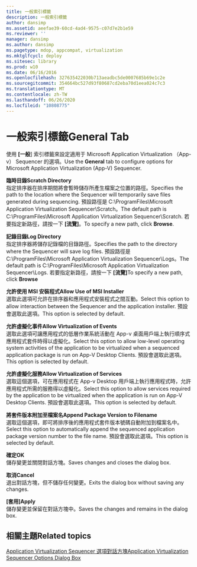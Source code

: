 ```yaml
---
title: 一般索引標籤
description: 一般索引標籤
author: dansimp
ms.assetid: aeefae39-60cd-4ad4-9575-c07d7e2b1e59
ms.reviewer: ''
manager: dansimp
ms.author: dansimp
ms.pagetype: mdop, appcompat, virtualization
ms.mktglfcycl: deploy
ms.sitesec: library
ms.prod: w10
ms.date: 06/16/2016
ms.openlocfilehash: 327635422030b713aeadbc5de0007685b69e1c2e
ms.sourcegitcommit: 354664bc527d93f80687cd2eba70d1eea024c7c3
ms.translationtype: MT
ms.contentlocale: zh-TW
ms.lasthandoff: 06/26/2020
ms.locfileid: "10808775"
---
```

# <span data-ttu-id="6fa07-103">一般索引標籤</span><span class="sxs-lookup"><span data-stu-id="6fa07-103">General Tab</span></span>


<span data-ttu-id="6fa07-104">使用 **[一般**] 索引標籤來設定適用于 Microsoft Application Virtualization （App-v） Sequencer 的選項。</span><span class="sxs-lookup"><span data-stu-id="6fa07-104">Use the **General** tab to configure options for Microsoft Application Virtualization (App-V) Sequencer.</span></span>

<a href="" id="scratch-directory"></a>**<span data-ttu-id="6fa07-105">臨時目錄</span><span class="sxs-lookup"><span data-stu-id="6fa07-105">Scratch Directory</span></span>**  
<span data-ttu-id="6fa07-106">指定排序器在排序期間將會暫時儲存所產生檔案之位置的路徑。</span><span class="sxs-lookup"><span data-stu-id="6fa07-106">Specifies the path to the location where the Sequencer will temporarily save files generated during sequencing.</span></span> <span data-ttu-id="6fa07-107">預設路徑是 C:\\ProgramFiles\\Microsoft Application Virtualization Sequencer\\Scratch。</span><span class="sxs-lookup"><span data-stu-id="6fa07-107">The default path is C:\\ProgramFiles\\Microsoft Application Virtualization Sequencer\\Scratch.</span></span> <span data-ttu-id="6fa07-108">若要指定新路徑，請按一下 **[流覽]**。</span><span class="sxs-lookup"><span data-stu-id="6fa07-108">To specify a new path, click **Browse**.</span></span>

<a href="" id="log-directory"></a>**<span data-ttu-id="6fa07-109">記錄目錄</span><span class="sxs-lookup"><span data-stu-id="6fa07-109">Log Directory</span></span>**  
<span data-ttu-id="6fa07-110">指定排序器將儲存記錄檔的目錄路徑。</span><span class="sxs-lookup"><span data-stu-id="6fa07-110">Specifies the path to the directory where the Sequencer will save log files.</span></span> <span data-ttu-id="6fa07-111">預設路徑是 C:\\ProgramFiles\\Microsoft Application Virtualization Sequencer\\Logs。</span><span class="sxs-lookup"><span data-stu-id="6fa07-111">The default path is C:\\ProgramFiles\\Microsoft Application Virtualization Sequencer\\Logs.</span></span> <span data-ttu-id="6fa07-112">若要指定新路徑，請按一下 **[流覽]**</span><span class="sxs-lookup"><span data-stu-id="6fa07-112">To specify a new path, click **Browse**</span></span>

<a href="" id="allow-use-of-msi-installer"></a>**<span data-ttu-id="6fa07-113">允許使用 MSI 安裝程式</span><span class="sxs-lookup"><span data-stu-id="6fa07-113">Allow Use of MSI Installer</span></span>**  
<span data-ttu-id="6fa07-114">選取此選項可允許在排序器和應用程式安裝程式之間互動。</span><span class="sxs-lookup"><span data-stu-id="6fa07-114">Select this option to allow interaction between the Sequencer and the application installer.</span></span> <span data-ttu-id="6fa07-115">預設會選取此選項。</span><span class="sxs-lookup"><span data-stu-id="6fa07-115">This option is selected by default.</span></span>

<a href="" id="allow-virtualization-of-events"></a>**<span data-ttu-id="6fa07-116">允許虛擬化事件</span><span class="sxs-lookup"><span data-stu-id="6fa07-116">Allow Virtualization of Events</span></span>**  
<span data-ttu-id="6fa07-117">選取此選項可讓應用程式的低層作業系統活動在 App-v 桌面用戶端上執行順序式應用程式套件時得以虛擬化。</span><span class="sxs-lookup"><span data-stu-id="6fa07-117">Select this option to allow low-level operating system activities of the application to be virtualized when a sequenced application package is run on App-V Desktop Clients.</span></span> <span data-ttu-id="6fa07-118">預設會選取此選項。</span><span class="sxs-lookup"><span data-stu-id="6fa07-118">This option is selected by default.</span></span>

<a href="" id="allow-virtualization-of-services"></a>**<span data-ttu-id="6fa07-119">允許虛擬化服務</span><span class="sxs-lookup"><span data-stu-id="6fa07-119">Allow Virtualization of Services</span></span>**  
<span data-ttu-id="6fa07-120">選取這個選項，可在應用程式在 App-v Desktop 用戶端上執行應用程式時，允許應用程式所需的服務得以虛擬化。</span><span class="sxs-lookup"><span data-stu-id="6fa07-120">Select this option to allow services required by the application to be virtualized when the application is run on App-V Desktop Clients.</span></span> <span data-ttu-id="6fa07-121">預設會選取此選項。</span><span class="sxs-lookup"><span data-stu-id="6fa07-121">This option is selected by default.</span></span>

<a href="" id="append-package-version-to-filename"></a>**<span data-ttu-id="6fa07-122">將套件版本附加至檔案名</span><span class="sxs-lookup"><span data-stu-id="6fa07-122">Append Package Version to Filename</span></span>**  
<span data-ttu-id="6fa07-123">選取這個選項，即可將排序後的應用程式套件版本號碼自動附加到檔案名中。</span><span class="sxs-lookup"><span data-stu-id="6fa07-123">Select this option to automatically append the sequenced application package version number to the file name.</span></span> <span data-ttu-id="6fa07-124">預設會選取此選項。</span><span class="sxs-lookup"><span data-stu-id="6fa07-124">This option is selected by default.</span></span>

<a href="" id="ok"></a>**<span data-ttu-id="6fa07-125">確定</span><span class="sxs-lookup"><span data-stu-id="6fa07-125">OK</span></span>**  
<span data-ttu-id="6fa07-126">儲存變更並關閉對話方塊。</span><span class="sxs-lookup"><span data-stu-id="6fa07-126">Saves changes and closes the dialog box.</span></span>

<a href="" id="cancel"></a>**<span data-ttu-id="6fa07-127">取消</span><span class="sxs-lookup"><span data-stu-id="6fa07-127">Cancel</span></span>**  
<span data-ttu-id="6fa07-128">退出對話方塊，但不儲存任何變更。</span><span class="sxs-lookup"><span data-stu-id="6fa07-128">Exits the dialog box without saving any changes.</span></span>

<a href="" id="apply"></a>**<span data-ttu-id="6fa07-129">[套用]</span><span class="sxs-lookup"><span data-stu-id="6fa07-129">Apply</span></span>**  
<span data-ttu-id="6fa07-130">儲存變更並保留在對話方塊中。</span><span class="sxs-lookup"><span data-stu-id="6fa07-130">Saves the changes and remains in the dialog box.</span></span>

## <span data-ttu-id="6fa07-131">相關主題</span><span class="sxs-lookup"><span data-stu-id="6fa07-131">Related topics</span></span>


[<span data-ttu-id="6fa07-132">Application Virtualization Sequencer 選項對話方塊</span><span class="sxs-lookup"><span data-stu-id="6fa07-132">Application Virtualization Sequencer Options Dialog Box</span></span>](application-virtualization-sequencer-options-dialog-box.md)

 

 





